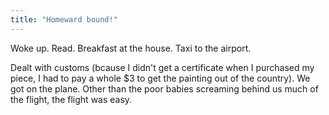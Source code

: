 ```yaml
---
title: "Homeward bound!"
---
```


Woke up. Read. Breakfast at the house. Taxi to the airport.

Dealt with customs (bcause I didn't get a certificate when I purchased my piece, I had to pay a whole $3 to get the painting out of the country). We got on the plane. Other than the poor babies screaming behind us much of the flight, the flight was easy.